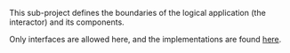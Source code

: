 This sub-project defines the boundaries of the logical application (the interactor) and its components.

Only interfaces are allowed here, and the implementations are found [here](url "../components").
